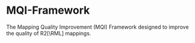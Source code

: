 # MQI-Framework
The Mapping Quality Improvement (MQI) Framework designed to improve the quality of R2[\RML\] mappings. 
